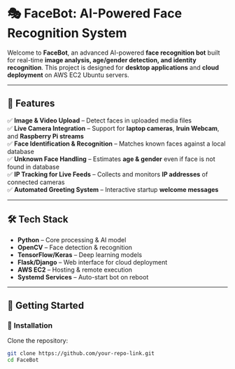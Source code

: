 # 🎭 FaceBot: AI-Powered Face Recognition System  

Welcome to **FaceBot**, an advanced AI-powered **face recognition bot** built for real-time **image analysis, age/gender detection, and identity recognition**. This project is designed for **desktop applications** and **cloud deployment** on AWS EC2 Ubuntu servers.  

---

## 📌 Features  
✅ **Image & Video Upload** – Detect faces in uploaded media files  
✅ **Live Camera Integration** – Support for **laptop cameras**, **Iruin Webcam**, and **Raspberry Pi streams**  
✅ **Face Identification & Recognition** – Matches known faces against a local database  
✅ **Unknown Face Handling** – Estimates **age & gender** even if face is not found in database  
✅ **IP Tracking for Live Feeds** – Collects and monitors **IP addresses** of connected cameras  
✅ **Automated Greeting System** – Interactive startup **welcome messages**  

---

## 🛠 Tech Stack  
- **Python** – Core processing & AI model  
- **OpenCV** – Face detection & recognition  
- **TensorFlow/Keras** – Deep learning models  
- **Flask/Django** – Web interface for cloud deployment  
- **AWS EC2** – Hosting & remote execution  
- **Systemd Services** – Auto-start bot on reboot  

---

## 🚀 Getting Started  
### 🔹 **Installation**  
Clone the repository:  
```bash
git clone https://github.com/your-repo-link.git  
cd FaceBot  
